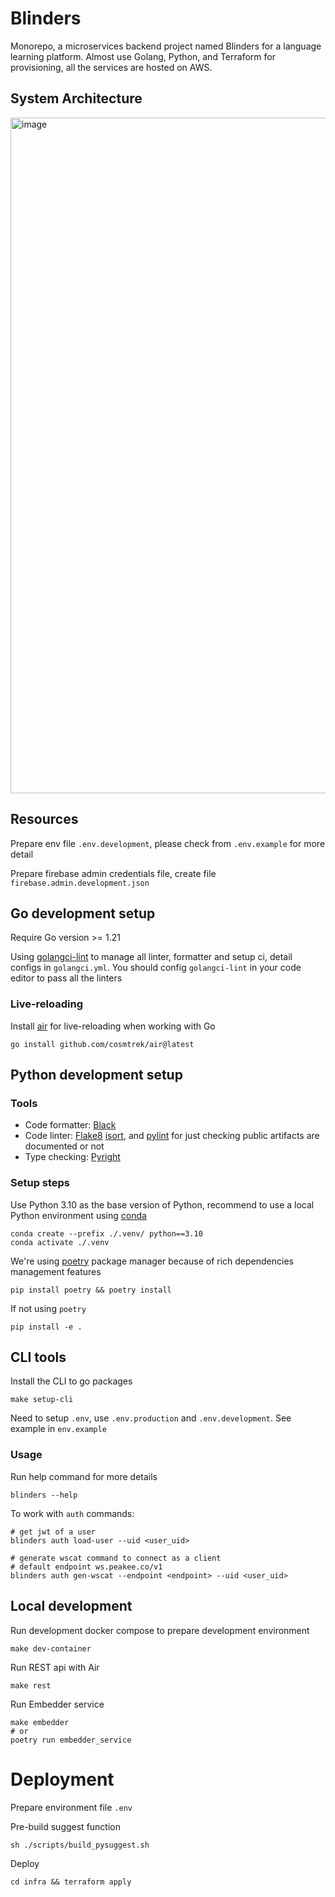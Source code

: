 # Blinders

Monorepo, a microservices backend project named Blinders for a language learning platform. Almost use Golang, Python, and Terraform for provisioning, all the services are hosted on AWS.

## System Architecture

<img width="1081" alt="image" src="https://github.com/dev-zenonian/blinders/assets/104194494/91616345-53d9-4675-9a0a-d2e8b7646d0c">

## Resources

Prepare env file `.env.development`, please check from `.env.example` for more detail

Prepare firebase admin credentials file, create file `firebase.admin.development.json`

## Go development setup

Require Go version >= 1.21

Using [golangci-lint](https://golangci-lint.run/) to manage all linter, formatter and setup ci, detail configs in `golangci.yml`. You should config `golangci-lint` in your code editor to pass all the linters

### Live-reloading

Install [air](https://github.com/cosmtrek/air) for live-reloading when working with Go

```
go install github.com/cosmtrek/air@latest
```

## Python development setup

### Tools

- Code formatter: [Black](https://github.com/psf/black)
- Code linter: [Flake8](https://flake8.pycqa.org/en/latest/user/index.html) [isort](https://github.com/PyCQA/isort), and [pylint](https://pypi.org/project/pylint/) for just checking public artifacts are documented or not
- Type checking: [Pyright](https://github.com/microsoft/pyright#static-type-checker-for-python)

### Setup steps

Use Python 3.10 as the base version of Python, recommend to use a local Python environment using [conda](https://www.anaconda.com/)

```shell
conda create --prefix ./.venv/ python==3.10
conda activate ./.venv
```

We're using [poetry](https://python-poetry.org/) package manager because of rich dependencies management features

```shell
pip install poetry && poetry install
```

If not using `poetry`

```shell
pip install -e .
```

## CLI tools

Install the CLI to go packages

```
make setup-cli
```

Need to setup `.env`, use `.env.production` and `.env.development`. See example in `env.example`

### Usage

Run help command for more details

```
blinders --help
```

To work with `auth` commands:

```
# get jwt of a user
blinders auth load-user --uid <user_uid>
```

```
# generate wscat command to connect as a client
# default endpoint ws.peakee.co/v1
blinders auth gen-wscat --endpoint <endpoint> --uid <user_uid>
```

## Local development

Run development docker compose to prepare development environment

```
make dev-container
```

Run REST api with Air

```
make rest
```

Run Embedder service

```
make embedder
# or
poetry run embedder_service
```

# Deployment

Prepare environment file `.env`

Pre-build suggest function

```
sh ./scripts/build_pysuggest.sh
```

Deploy

```
cd infra && terraform apply
```
